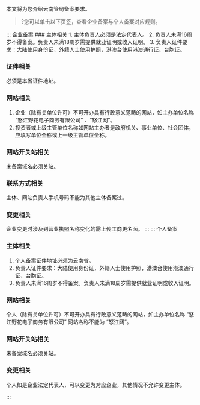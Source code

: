 本文将为您介绍云南管局备案要求。
>?您可以单击以下页签，查看企业备案与个人备案对应规则。

<dx-tabs>
::: 企业备案
### 主体相关
1. 主体负责人必须是法定代表人。
2. 负责人未满16周岁不得备案。负责人未满18周岁需提供就业证明或收入证明。
3. 负责人证件要求：大陆使用身份证，外籍人士使用护照，港澳台使用港澳通行证、台胞证。


### 证件相关
必须是本省证件地址。


### 网站相关
1. 企业（除有关单位许可）不可开办具有行政意义范畴的网站，如主办单位名称 “怒江野花电子商务有限公司” 、“怒江网”。
2. 投资者或上级主管单位名称如网站主办者是政府机关、事业单位、社会团体，应填写单位全称或上一级主管单位全称。

### 网站开关站相关
未备案域名必须关站。

### 联系方式相关
主体、网站负责人手机号码不能为其他主体备案过。

### 变更相关
企业变更时涉及到营业执照名称变化的需上传工商更名函。
:::
::: 个人备案
### 主体相关
1. 个人备案证件地址必须为云南省。
2. 负责人证件要求：大陆使用身份证，外籍人士使用护照，港澳台使用港澳通行证、台胞证。
3. 负责人未满16周岁不得备案。负责人未满18周岁需提供就业证明或收入证明。

### 网站相关
个人（除有关单位许可）不可开办具有行政意义范畴的网站，如主办单位名称 “怒江野花电子商务有限公司” 网站名称不能为 “怒江网”。

### 网站开关站相关
未备案域名必须关站。

### 变更相关
个人如是企业法定代表人，可以变更为对应企业，其他情况不允许变更主体。

:::
</dx-tabs>

